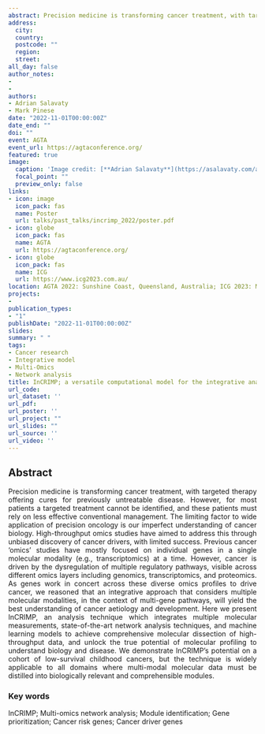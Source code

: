 ```yaml
---
abstract: Precision medicine is transforming cancer treatment, with targeted therapy offering cures for previously untreatable disease. However, for most patients a targeted treatment cannot be identified, and these patients must rely on less effective conventional management. The limiting factor to wide application of precision oncology is our imperfect understanding of cancer biology. High-throughput omics studies have aimed to address this through unbiased discovery of cancer drivers, with limited success. Previous cancer ‘omics’ studies have mostly focused on individual genes in a single molecular modality (e.g., transcriptomics) at a time. However, cancer is driven by the dysregulation of multiple regulatory pathways, visible across different omics layers including genomics, transcriptomics, and proteomics. As genes work in concert across these diverse omics profiles to drive cancer, we reasoned that an integrative approach that considers multiple molecular modalities, in the context of multi-gene pathways, will yield the best understanding of cancer aetiology and development. Here we present InCRIMP, an analysis technique which integrates multiple molecular measurements, state-of-the-art network analysis techniques, and machine learning models to achieve comprehensive molecular dissection of high-throughput data, and unlock the true potential of molecular profiling to understand biology and disease. We demonstrate InCRIMP’s potential on a cohort of low-survival childhood cancers, but the technique is widely applicable to all domains where multi-modal molecular data must be distilled into biologically relevant and comprehensible modules. 
address:
  city: 
  country: 
  postcode: ""
  region: 
  street: 
all_day: false
author_notes:
- 
- 
authors:
- Adrian Salavaty
- Mark Pinese
date: "2022-11-01T00:00:00Z"
date_end: ""
doi: ""
event: AGTA
event_url: https://agtaconference.org/
featured: true
image:
  caption: 'Image credit: [**Adrian Salavaty**](https://asalavaty.com/author/adrian-salavaty/)'
  focal_point: ""
  preview_only: false
links:
- icon: image
  icon_pack: fas
  name: Poster
  url: talks/past_talks/incrimp_2022/poster.pdf
- icon: globe
  icon_pack: fas
  name: AGTA
  url: https://agtaconference.org/
- icon: globe
  icon_pack: fas
  name: ICG
  url: https://www.icg2023.com.au/
location: AGTA 2022: Sunshine Coast, Queensland, Australia; ICG 2023: Melbourne Convention and Exhibition Centre (MCEC)
projects:
- 
publication_types:
- "1"
publishDate: "2022-11-01T00:00:00Z"
slides: 
summary: " "
tags:
- Cancer research
- Integrative model
- Multi-Omics
- Network analysis
title: InCRIMP; a versatile computational model for the integrative analysis of multi-omics data
url_code: 
url_dataset: ''
url_pdf: 
url_poster: ''
url_project: ""
url_slides: ""
url_source: ''
url_video: ''
---
```


## **Abstract**  
<div style="text-align: justify">
Precision medicine is transforming cancer treatment, with targeted therapy offering cures for previously untreatable disease. However, for most patients a targeted treatment cannot be identified, and these patients must rely on less effective conventional management. The limiting factor to wide application of precision oncology is our imperfect understanding of cancer biology. High-throughput omics studies have aimed to address this through unbiased discovery of cancer drivers, with limited success. Previous cancer ‘omics’ studies have mostly focused on individual genes in a single molecular modality (e.g., transcriptomics) at a time. However, cancer is driven by the dysregulation of multiple regulatory pathways, visible across different omics layers including genomics, transcriptomics, and proteomics. As genes work in concert across these diverse omics profiles to drive cancer, we reasoned that an integrative approach that considers multiple molecular modalities, in the context of multi-gene pathways, will yield the best understanding of cancer aetiology and development. Here we present InCRIMP, an analysis technique which integrates multiple molecular measurements, state-of-the-art network analysis techniques, and machine learning models to achieve comprehensive molecular dissection of high-throughput data, and unlock the true potential of molecular profiling to understand biology and disease. We demonstrate InCRIMP’s potential on a cohort of low-survival childhood cancers, but the technique is widely applicable to all domains where multi-modal molecular data must be distilled into biologically relevant and comprehensible modules.
</div>

### **Key words**
InCRIMP; Multi-omics network analysis; Module identification; Gene prioritization; Cancer risk genes; Cancer driver genes
